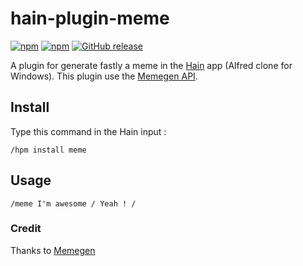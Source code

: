 # hain-plugin-meme

[![npm](https://img.shields.io/npm/dt/hain-plugin-meme.svg)](https://www.npmjs.com/package/hain-plugin-meme
) [![npm](https://img.shields.io/npm/dm/hain-plugin-meme.svg)](https://www.npmjs.com/package/hain-plugin-meme
) [![GitHub release](https://img.shields.io/github/release/metrakit/hain-plugin-meme.svg)](https://www.npmjs.com/package/hain-plugin-meme)

A plugin for generate fastly a meme in the [Hain](https://github.com/appetizermonster/hain) app (Alfred clone for Windows).
This plugin use the [Memegen API](http://memegen.link).

## Install

Type this command in the Hain input :
```
/hpm install meme
```

## Usage

```
/meme I'm awesome / Yeah ! /
```

### Credit

Thanks to [Memegen](http://memegen.link/)
